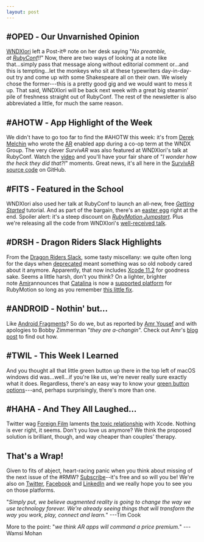 ```yaml
---
layout: post
---
```


#OPED ‐ Our Unvarnished Opinion
-------------------------------

[WNDXlori](https://el2.convertkit-mail2.com/c/preview/zefgh7u9/aHR0cHM6Ly90d2l0dGVyLmNvbS93bmR4bG9yaQ==) left a Post-it® note on her desk saying "*No preamble, at [RubyConf](https://el2.convertkit-mail2.com/c/preview/pxtehquk/aHR0cHM6Ly9ydWJ5Y29uZi5vcmc=)!!*" Now, there are two ways of looking at a note like that...simply pass that message along without editorial comment or...and this is tempting...let the monkeys who sit at these typewriters day-in-day-out try and come up with some Shakespeare all on their own. We wisely chose the former---this is a pretty good gig and we would want to mess it up. That said, WNDXlori will be back next week with a great big steamin' pile of freshness straight out of RubyConf. The rest of the newsletter is also abbreviated a little, for much the same reason.

#AHOTW ‐ App Highlight of the Week
----------------------------------

We didn't have to go too far to find the #AHOTW this week: it's from [Derek Melchin](https://el2.convertkit-mail2.com/c/preview/x6cph3u8/aHR0cHM6Ly93d3cubGlua2VkaW4uY29tL2luL2RlcmVrLW1lbGNoaW4tYjIyNzUzMTM3) who wrote the [AR](https://el2.convertkit-mail2.com/c/preview/6zsehouv/aHR0cHM6Ly9lbi53aWtpcGVkaWEub3JnL3dpa2kvQXVnbWVudGVkX3JlYWxpdHk=) enabled app during a co-op term at the WNDX Group. The very clever *SurvivAR* was also featured at WNDXlori's talk at RubyConf. Watch the [video](https://el2.convertkit-mail2.com/c/preview/kgamh2ug/aHR0cHM6Ly93d3cueW91dHViZS5jb20vd2F0Y2g_dj1lQThUZ2JSNU5oVQ==) and you'll have your fair share of "*I wonder how the heck they did that?!*" moments. Great news, it's all here in the [SurvivAR source code](https://el2.convertkit-mail2.com/c/preview/59bvh8up/aHR0cHM6Ly9naXRodWIuY29tL3duZHhncm91cC9TdXJ2aXZBUg==) on GitHub.

#FITS ‐ Featured in the School
------------------------------

WNDXlori also used her talk at RubyConf to launch an all-new, free [*Getting Started*](https://el2.convertkit-mail2.com/c/preview/22h2h9ur/aHR0cHM6Ly93bmR4LnNjaG9vbC9wL3J1Ynljb25m) tutorial. And as part of the bargain, there's an [easter egg](https://el2.convertkit-mail2.com/c/preview/qxu8h8ug/aHR0cHM6Ly9lbi53aWtpcGVkaWEub3JnL3dpa2kvRWFzdGVyX2VnZ18obWVkaWEp) right at the end. Spoiler alert: it's a steep discount on [*RubyMotion Jumpstart*](https://el2.convertkit-mail2.com/c/preview/gxinhwu7/aHR0cHM6Ly93bmR4LnNjaG9vbC9wL3J1Ynltb3Rpb24tanVtcHN0YXJ0). Plus we're releasing all the code from WNDXlori's [well-received talk](https://el2.convertkit-mail2.com/c/preview/9dfzhduk/aHR0cHM6Ly9ydWJ5Y29uZi5vcmcvcHJvZ3JhbSNzZXNzaW9uLTkwNw==).

#DRSH ‐ Dragon Riders Slack Highlights
--------------------------------------

From the [Dragon Riders Slack](https://el2.convertkit-mail2.com/c/preview/30tphdu6/aHR0cHM6Ly9tb3Rpb25lZXJzLnNsYWNrLmNvbQ==), some tasty miscellany: we quite often long for the days when [deprecated](https://el2.convertkit-mail2.com/c/preview/nrcohquw/aHR0cHM6Ly93d3cubWVycmlhbS13ZWJzdGVyLmNvbS9kaWN0aW9uYXJ5L2RlcHJlY2F0ZQ==) meant something was so old nobody cared about it anymore. Apparently, that now includes [Xcode 11.2](https://el2.convertkit-mail2.com/c/preview/4osvh7uz/aHR0cHM6Ly9tb3Rpb25lZXJzLnNsYWNrLmNvbS9hcmNoaXZlcy9DMDU1UkRMUzAvcDE1NzQxMzMzOTQ0MjY4MDA=) for goodness sake. Seems a little harsh, don't you think? On a lighter, brighter note [Amir](https://el2.convertkit-mail2.com/c/preview/wea2h6u9/aHR0cHM6Ly90d2l0dGVyLmNvbS9hbWlycmFqYW4=)announces that [Catalina](https://el2.convertkit-mail2.com/c/preview/rqb8h9u9/aHR0cHM6Ly93d3cuYXBwbGUuY29tL2NhL21hY29zL2NhdGFsaW5hLw==) is now a [supported platform](https://el2.convertkit-mail2.com/c/preview/0ghwhgu0/aHR0cHM6Ly9tb3Rpb25lZXJzLnNsYWNrLmNvbS9hcmNoaXZlcy9DMDU1UkRMUzAvcDE1NzM4Mzk3MDgzNzMxMDA=) for RubyMotion so long as you remember [this little fix](https://el2.convertkit-mail2.com/c/preview/8luqh3ue/aHR0cHM6Ly9tb3Rpb25lZXJzLnNsYWNrLmNvbS9hcmNoaXZlcy9DMDU1UkRMUzAvcDE1NzM4NjIyMjUzODc2MDA=).

#ANDROID ‐ Nothin' but...
-------------------------

Like [Android Fragments](https://el2.convertkit-mail2.com/c/preview/v6i3hmu2/aHR0cHM6Ly9kZXZlbG9wZXIuYW5kcm9pZC5jb20vZ3VpZGUvY29tcG9uZW50cy9mcmFnbWVudHM=)? So do we, but as reported by [Amr Yousef](https://el2.convertkit-mail2.com/c/preview/lnfeh6u5/aHR0cHM6Ly93d3cuYW1yeW91c2VmLm1l) and with apologies to Bobby Zimmerman "*they are a-changin*". Check out Amr's [blog post](https://el2.convertkit-mail2.com/c/preview/mzt7h6uk/aHR0cHM6Ly93d3cuYW1yeW91c2VmLm1lL25ldy1pbi1hbmRyb2lkeC1mcmFnbWVudA==) to find out how.

#TWIL ‐ This Week I Learned
---------------------------

And you thought all that little green button up there in the top left of macOS windows did was...well...if you're like us, we're never really sure exactly what it does. Regardless, there's an easy way to know your [green button options](https://el2.convertkit-mail2.com/c/preview/d4cehmuz/aHR0cHM6Ly90d2l0dGVyLmNvbS9kZGZyZXluZS9zdGF0dXMvMTE5MzA5MzE3NjI0NjExMjI1Ng==)---and, perhaps surprisingly, there's more than one.

#HAHA ‐ And They All Laughed...
-----------------------------

Twitter wag [Foreign Film](https://el2.convertkit-mail2.com/c/preview/e50sph0u9/aHR0cHM6Ly90d2l0dGVyLmNvbS9mb3JlaWduZmlsbQ==) laments [the toxic relationship](https://el2.convertkit-mail2.com/c/preview/755a7h2uv/aHR0cHM6Ly90d2l0dGVyLmNvbS9mb3JlaWduZmlsbS9zdGF0dXMvMTA2MzY4MzA5NTYyOTUwODYwOA==) with Xcode. Nothing is ever right, it seems. Don't you love us anymore? We think the proposed solution is brilliant, though, and way cheaper than couples' therapy.

That's a Wrap!
--------------

Given to fits of abject, heart-racing panic when you think about missing of the next issue of the #RMW? [Subscribe](https://el2.convertkit-mail2.com/c/preview/o82bkhwu3/aHR0cHM6Ly9tb3RpdmF0ZWQtZXhwZXJpbWVudGVyLTIwOS5jay5wYWdlL2JkNTE1NTE4MDg=)--it's free and so will you be! We're also on [Twitter](https://el2.convertkit-mail2.com/c/preview/zlehgh7u9/aHR0cHM6Ly90d2l0dGVyLmNvbS93bmR4c2Nob29s), [Facebook](https://el2.convertkit-mail2.com/c/preview/xm6iph3u8/aHR0cHM6Ly93d3cuZmFjZWJvb2suY29tL3duZHhzY2hvb2w=) and [LinkedIn](https://el2.convertkit-mail2.com/c/preview/68zfehouv/aHR0cHM6Ly93d3cubGlua2VkaW4uY29tL2NvbXBhbnkvMTkwMjY5ODYvYWRtaW4v) and we really hope you to see you on those platforms.

"*Simply put, we believe augmented reality is going to change the way we use technology forever. We're already seeing things that will transform the way you work, play, connect and learn.*" ---Tim Cook

More to the point: "*we think AR apps will command a price premium.*" ---Wamsi Mohan